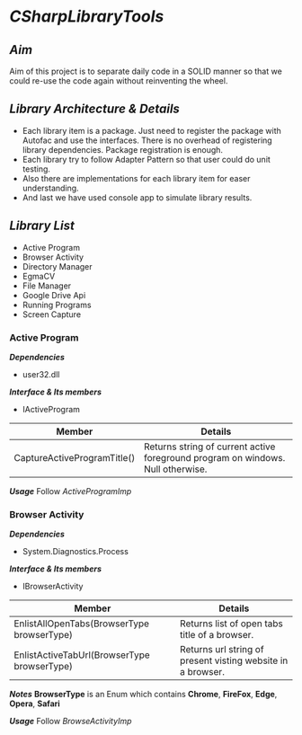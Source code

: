 # *CSharpLibraryTools*

## *Aim*

Aim of this project is to separate daily code in a SOLID manner so that we could re-use the code again without reinventing the wheel.

## *Library Architecture & Details*

- Each library item is a package. Just need to register the package with Autofac and use the interfaces. There is no overhead of registering library dependencies. Package registration is enough. 
- Each library try to follow Adapter Pattern so that user could do unit testing.
- Also there are implementations for each library item for easer understanding.
- And last we have used console app to simulate library results.

## *Library List*

- Active Program
- Browser Activity
- Directory Manager
- EgmaCV
- File Manager
- Google Drive Api
- Running Programs
- Screen Capture

### **Active Program**
_**Dependencies**_
- user32.dll

_**Interface & Its members**_
- IActiveProgram

| Member | Details |
| ------ | ------ |
| CaptureActiveProgramTitle() | Returns string of current active foreground program on windows. Null otherwise. |

_**Usage**_
Follow _ActiveProgramImp_

### **Browser Activity**
_**Dependencies**_
- System.Diagnostics.Process

_**Interface & Its members**_
- IBrowserActivity

| Member | Details |
| ------ | ------ |
| EnlistAllOpenTabs(BrowserType browserType) | Returns list of open tabs title of a browser. |
| EnlistActiveTabUrl(BrowserType browserType) | Returns url string of present visting website in a browser. |

_**Notes**_
**BrowserType** is an Enum which contains **Chrome**, **FireFox**, **Edge**, **Opera**, **Safari**

_**Usage**_
Follow _BrowseActivityImp_